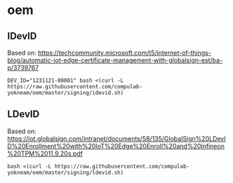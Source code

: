 # oem

## IDevID
Based on: https://techcommunity.microsoft.com/t5/internet-of-things-blog/automatic-iot-edge-certificate-management-with-globalsign-est/ba-p/3739767
```
DEV_ID="1231121-00001" bash <(curl -L https://raw.githubusercontent.com/compulab-yokneam/oem/master/signing/idevid.sh)
```

## LDevID
Based on: https://iot.globalsign.com/intranet/documents/58/135/GlobalSign%20LDevID%20Enrollment%20with%20IoT%20Edge%20Enroll%20and%20Infineon%20TPM%2011.9.20s.pdf
```
bash <(curl -L https://raw.githubusercontent.com/compulab-yokneam/oem/master/signing/ldevid.sh)
```
